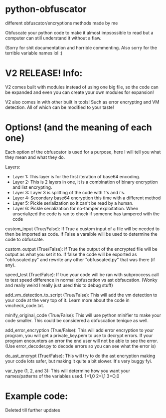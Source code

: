 # python-obfuscator
different obfuscator/encryptions methods made by me

Obfuscate your python code to make it almost impsossible to read but a computer can still understand it without a flaw.

(Sorry for shit documentation and horrible commenting. Also sorry for the terrible variable names lol :)

# V2 RELEASE! Info:

V2 comes built with modules instead of using one big file, so the code can be expanded and even you can create your own modules for expansion!

V2 also comes in with other built in tools! Such as error encrypting and VM detection. All of which can be modified to your taste!

# Options! (and the meaning of each one)

Each option of the obfuscator is used for a purpose, here I will tell you what they mean and what they do.

Layers:
  - Layer 1: This layer is for the first iteration of base64 encoding.
  - Layer 2: This is 2 layers in one, it is a combination of binary encryption and list encrypting.
  - Layer 3: Layer 3 is splitting of the code with 1's and i's.
  - Layer 4: Secondary base64 encryption this time with a different method 
  - Layer 5: Pickle serialization so it can't be read by a human.
  - Layer 6: Pickle serialization for no-tamper exploitation. When unserialized the code is ran to check if someone has tampered with the code

custom_input (True/False): If True a custom input of a file will be needed to then be imported as code. If False a varaible will be used to determine the code to obfuscate. 

custom_output (True/False): If True the output of the encrypted file will be output as what you set it to. If false the code will be exported as "obfuscated.py" and rewrite any other "obfuscated.py" that was there (if any).

speed_test (True/False): If true your code will be ran with subproccess.call to test speed difference in normal obfuscation vs ast obfsucation. (Wonky and really weird I really just used this to debug stuff)

add_vm_detection_to_script (True/False): This will add the vm detection to your code at the very top of it. Learn more about the code in vmcheck_code.txt.

minify_original_code (True/False): This will use python minifier to make your code smaller. This could be considered a obfuscation tenique as well.

add_error_encryption (True/False): This will add error encryption to your program, you will get a private_key.pem to use to decrypt errors. If your program encounters an error the end user will not be able to see the error. (Use error_decoder.py to decode errors so you can see what the error is)

do_ast_encrypt (True/False): This will try to do the ast encryption making your code lots safer, but making it quite a bit slower. It's very buggy fyi.

var_type (1, 2, and 3): This will determine how you want your names/patterns of the variables used. 
1=1,0
2=I,1
3=O,0


# Example code:

Deleted till further updates

